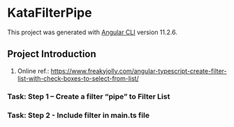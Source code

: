# KataFilterPipe

This project was generated with [Angular CLI](https://github.com/angular/angular-cli) version 11.2.6.

## Project Introduction

1. Online ref.: <https://www.freakyjolly.com/angular-typescript-create-filter-list-with-check-boxes-to-select-from-list/>

### Task: Step 1 – Create a filter “pipe” to Filter List

### Task: Step 2 - Include filter in main.ts file

